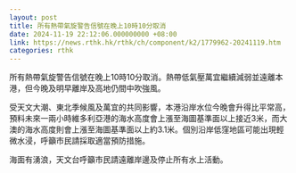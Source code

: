 ```yaml
---
layout: post
title: 所有熱帶氣旋警告信號在晚上10時10分取消
date: 2024-11-19 22:12:06.000000000 +08:00
link: https://news.rthk.hk/rthk/ch/component/k2/1779962-20241119.htm
categories: rthk
---
```


所有熱帶氣旋警告信號在晚上10時10分取消。熱帶低氣壓萬宜繼續減弱並遠離本港，但今晚及明早離岸及高地仍間中吹強風。

受天文大潮、東北季候風及萬宜的共同影響，本港沿岸水位今晚會升得比平常高，預料未來一兩小時維多利亞港的海水高度會上漲至海圖基準面以上接近3米，而大澳的海水高度則會上漲至海圖基準面以上約3.1米。個別沿岸低窪地區可能出現輕微水浸，呼籲市民請採取適當預防措施。

海面有湧浪，天文台呼籲市民請遠離岸邊及停止所有水上活動。
